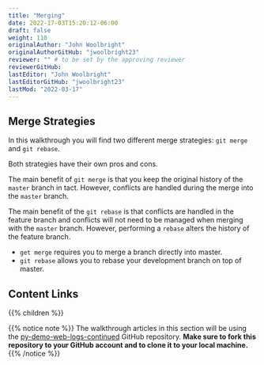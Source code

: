 ```yaml
---
title: "Merging"
date: 2022-17-03T15:20:12-06:00
draft: false
weight: 110
originalAuthor: "John Woolbright"
originalAuthorGitHub: "jwoolbright23"
reviewer: "" # to be set by the approving reviewer
reviewerGitHub:
lastEditor: "John Woolbright"
lastEditorGitHub: "jwoolbright23"
lastMod: "2022-03-17"
---
```


## Merge Strategies

In this walkthrough you will find two different merge strategies: `git merge` and `git rebase`. 

Both strategies have their own pros and cons.

The main benefit of `git merge` is that you keep the original history of the `master` branch in tact. However, conflicts are handled during the merge into the `master` branch.

The main benefit of the `git rebase` is that conflicts are handled in the feature branch and conflicts will not need to be managed when merging with the `master` branch. However, performing a `rebase` alters the history of the feature branch.

- `get merge` requires you to merge a branch directly into master. 
- `git rebase` allows you to rebase your development branch on top of master.

## Content Links

{{% children %}}

{{% notice note %}}
The walkthrough articles in this section will be using the [py-demo-web-logs-continued](https://github.com/LaunchCodeTechnicalTraining/py-demo-web-logs-continued) GitHub repository. **Make sure to fork this repository to your GitHub account and to clone it to your local machine.**
{{% /notice %}}